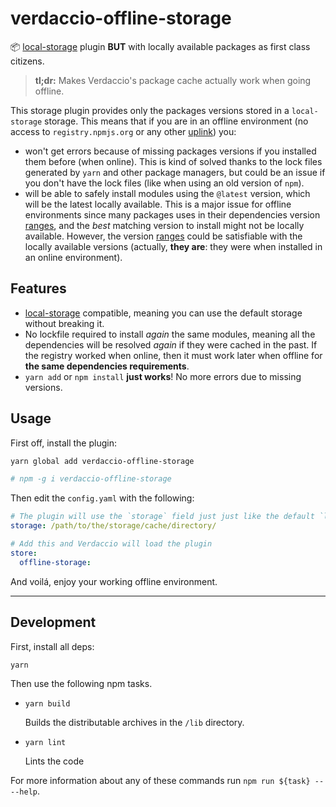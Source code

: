 # verdaccio-offline-storage

📦 [local-storage](https://github.com/verdaccio/monorepo/tree/master/plugins/local-storage) plugin
**BUT** with locally available packages as first class citizens. 

> **tl;dr:** Makes Verdaccio's package cache actually work when going offline. 

This storage plugin provides only the packages versions stored in a `local-storage` storage. This
means that if you are in an offline environment (no access to `registry.npmjs.org` or any other 
[uplink](https://verdaccio.org/docs/en/uplinks)) you:

- won't get errors because of missing packages versions if you installed them before (when online).
  This is kind of solved thanks to the lock files generated by `yarn` and other package managers,
  but could be an issue if you don't have the lock files (like when using an old version of `npm`).
- will be able to safely install modules using the `@latest` version, which will be the latest
  locally available. This is a major issue for offline environments since many packages uses in
  their dependencies version [ranges](https://docs.npmjs.com/misc/semver#advanced-range-syntax),
  and the _best_ matching version to install might not be locally available. However, the version
  [ranges](https://docs.npmjs.com/misc/semver#advanced-range-syntax) could be satisfiable with the
  locally available versions (actually, **they are**: they were when installed in an online
  environment).


## Features

- [local-storage](https://github.com/verdaccio/monorepo/tree/master/plugins/local-storage)
  compatible, meaning you can use the default storage without breaking it.
- No lockfile required to install _again_ the same modules, meaning all the dependencies will be
  resolved _again_ if they were cached in the past. If the registry worked when online, then it must
  work later when offline for **the same dependencies requirements**.
- `yarn add` or `npm install` **just works**! No more errors due to missing versions.


## Usage

First off, install the plugin:

```bash
yarn global add verdaccio-offline-storage

# npm -g i verdaccio-offline-storage
```

Then edit the `config.yaml` with the following:

```yaml
# The plugin will use the `storage` field just just like the default `local-storage` plugin does
storage: /path/to/the/storage/cache/directory/

# Add this and Verdaccio will load the plugin 
store:
  offline-storage:
```

And voilá, enjoy your working offline environment.

---

## Development

First, install all deps:

```bash
yarn
```

Then use the following npm tasks.

  - `yarn build`

    Builds the distributable archives in the `/lib` directory.

  - `yarn lint`

    Lints the code

For more information about any of these commands run `npm run ${task} -- --help`.
